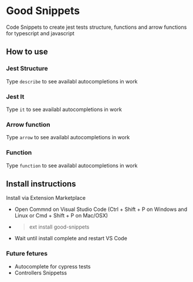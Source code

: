 # Good Snippets

Code Snippets to create jest tests structure, functions and arrow functions for typescript and javascript

## How to use

### Jest Structure

Type `describe` to see availabl autocompletions in work

### Jest It

Type `it` to see availabl autocompletions in work

### Arrow function

Type `arrow` to see availabl autocompletions in work

### Function

Type `function` to see availabl autocompletions in work

## Install instructions

Install via Extension Marketplace

- Open Commnd on Visual Studio Code (Ctrl + Shift + P on Windows and Linux or Cmd + Shift + P on Mac/OSX)
- > ext install good-snippets
- Wait until install complete and restart VS Code

### Future fetures

- Autocomplete for cypress tests
- Controllers Snippetss